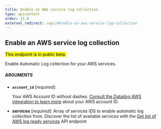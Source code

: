 ```yaml
---
title: Enable an AWS service log collection
type: apicontent
order: 15.8
external_redirect: /api/#enable-an-aws-service-log-collection
---
```


## Enable an AWS service log collection

<mark>This endpoint is in public beta.</mark>

Enable Automatic Log collection for your AWS services.

##### ARGUMENTS

* **`account_id`** [*required*]:

    Your AWS Account ID without dashes.
    [Consult the Datadog AWS integration to learn more][1] about your AWS account ID.

* **services** [*required*]:
    Array of services IDS to enable automatic log collection from.
    Discover the list of available services with the [Get list of AWS log ready services][2] API endpoint

[1]: /integrations/amazon_web_services/#configuration
[2]: /api/#get-list-of-aws-log-ready-services
